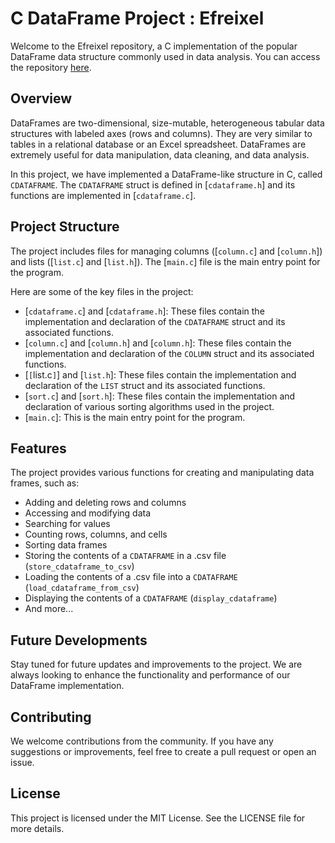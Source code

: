 # C DataFrame Project : Efreixel

Welcome to the Efreixel repository, a C implementation of the popular DataFrame data structure commonly used in data analysis. You can access the repository [here](https://github.com/AndreaCodinLife/Efreixel).

## Overview

DataFrames are two-dimensional, size-mutable, heterogeneous tabular data structures with labeled axes (rows and columns). They are very similar to tables in a relational database or an Excel spreadsheet. DataFrames are extremely useful for data manipulation, data cleaning, and data analysis.

In this project, we have implemented a DataFrame-like structure in C, called `CDATAFRAME`. The `CDATAFRAME` struct is defined in [`cdataframe.h`] and its functions are implemented in [`cdataframe.c`].

## Project Structure

The project includes files for managing columns ([`column.c`] and [`column.h`]) and lists ([`list.c`] and [`list.h`]). The [`main.c`] file is the main entry point for the program.

Here are some of the key files in the project:

- [``cdataframe.c``] and [``cdataframe.h``]: These files contain the implementation and declaration of the `CDATAFRAME` struct and its associated functions.
- [`column.c`] and [`column.h`] and [`column.h`]: These files contain the implementation and declaration of the `COLUMN` struct and its associated functions.
- [`[`list.c`]`] and [``list.h``]: These files contain the implementation and declaration of the `LIST` struct and its associated functions.
- [``sort.c``] and [``sort.h``]: These files contain the implementation and declaration of various sorting algorithms used in the project.
- [``main.c``]: This is the main entry point for the program.

## Features

The project provides various functions for creating and manipulating data frames, such as:

- Adding and deleting rows and columns
- Accessing and modifying data
- Searching for values
- Counting rows, columns, and cells
- Sorting data frames
- Storing the contents of a `CDATAFRAME` in a .csv file (`store_cdataframe_to_csv`)
- Loading the contents of a .csv file into a `CDATAFRAME` (`load_cdataframe_from_csv`)
- Displaying the contents of a `CDATAFRAME` (`display_cdataframe`)
- And more...

## Future Developments

Stay tuned for future updates and improvements to the project. We are always looking to enhance the functionality and performance of our DataFrame implementation.

## Contributing

We welcome contributions from the community. If you have any suggestions or improvements, feel free to create a pull request or open an issue.

## License

This project is licensed under the MIT License. See the LICENSE file for more details.
